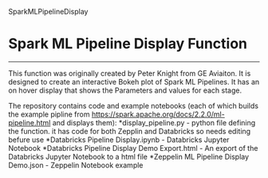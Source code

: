 SparkMLPipelineDisplay
# Spark ML Pipeline Display Function
----------------------------------

This function was originally created by Peter Knight from GE Aviaiton. 
It is designed to create an interactive Bokeh plot of Spark ML Pipelines. 
It has an on hover display that shows the Parameters and values for each stage.

The repository contains code and example notebooks (each of which builds the example pipline from https://spark.apache.org/docs/2.2.0/ml-pipeline.html and displays them):
*display_pipeline.py - python file defining the function. it has code for both Zepplin and Databricks so needs editing befure use
*Databricks Pipeline Display.ipynb - Databricks Jupyter Notebook
*Databricks Pipeline Display Demo Export.html - An export of the Databricks Jupyter Notebook to a html file
*Zeppelin ML Pipeline Display Demo.json - Zeppelin Notebook example
